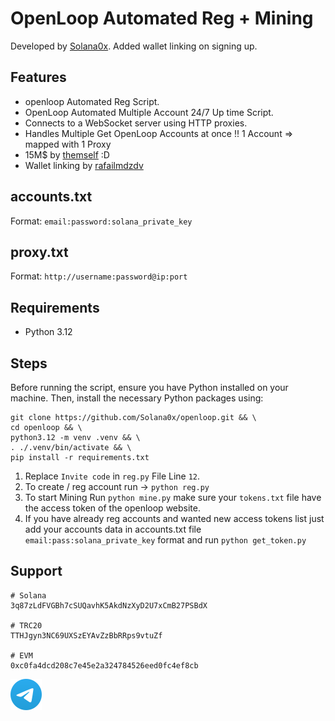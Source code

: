 
# OpenLoop Automated Reg + Mining

Developed by [Solana0x](https://github.com/Solana0x/openloop). Added wallet linking on signing up.

## Features

- openloop Automated Reg Script.
- OpenLoop Automated Multiple Account 24/7 Up time Script.
- Connects to a WebSocket server using HTTP proxies.
- Handles Multiple Get OpenLoop Accounts at once !! 1 Account => mapped with 1 Proxy
- 15M$ by [themself](https://cryptorank.io/drophunting/open-loop-activity591) :D
- Wallet linking by [rafailmdzdv](https://github.com/rafailmdzdv)

## accounts.txt

Format: `email:password:solana_private_key`

## proxy.txt

Format: `http://username:password@ip:port`

## Requirements

- Python 3.12
  
## Steps

Before running the script, ensure you have Python installed on your machine. Then, install the necessary Python packages using:

```shell
git clone https://github.com/Solana0x/openloop.git && \
cd openloop && \
python3.12 -m venv .venv && \
. ./.venv/bin/activate && \
pip install -r requirements.txt
```
1. Replace `Invite code` in `reg.py` File Line ```12```.
2. To create / reg account run -> `python reg.py`
3. To start Mining Run `python mine.py` make sure your `tokens.txt` file have the access token of the openloop website.
4. If you have already reg accounts and wanted new access tokens list just add your accounts data in accounts.txt file  `email:pass:solana_private_key` format and run `python get_token.py`

## Support

```
# Solana
3q87zLdFVGBh7cSUQavhK5AkdNzXyD2U7xCmB27PSBdX

# TRC20
TTHJgyn3NC69UXSzEYAvZzBbRRps9vtuZf

# EVM
0xc0fa4dcd208c7e45e2a324784526eed0fc4ef8cb
```

[![](./assets/telegram.svg "Channel")](https://t.me/glistdao)
